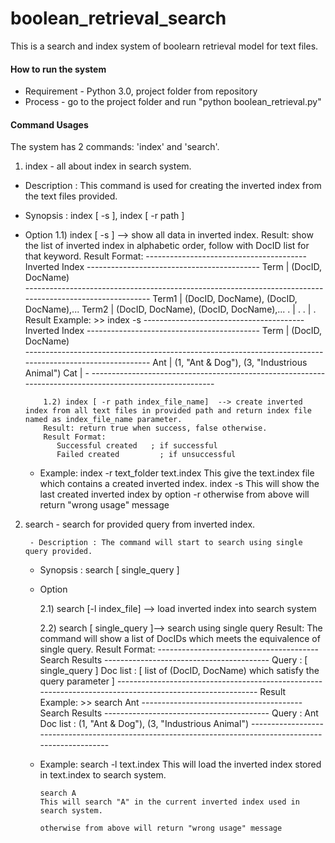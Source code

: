 boolean_retrieval_search
========================

This is a search and index system of boolearn retrieval model for text files.

#### How to run the system
* Requirement - Python 3.0, project folder from repository
* Process - go to the project folder and run "python boolean_retrieval.py"

#### Command Usages
The system has 2 commands: 'index' and 'search'.

1. index - all about index in search system.
  - Description : This command is used for creating the inverted index from the text files provided.
  - Synopsis : index [ -s ], index [ -r path ]
  - Option 
    1.1) index [ -s ] --> show all data in inverted index.
  Result: show the list of inverted index in alphabetic order, follow with DocID list for that keyword.
            Result Format:
            ---------------------------------------- Inverted Index -------------------------------------------
                             Term         |                         (DocID, DocName)                        
            ---------------------------------------------------------------------------------------------------------
                             Term1        |              (DocID, DocName), (DocID, DocName),...
                             Term2        |              (DocID, DocName), (DocID, DocName),...
                                   .            |                                         .
                                   .            |                                         . 
            Result Example:
              >> index -s 
            ---------------------------------------- Inverted Index -------------------------------------------
                             Term         |                         (DocID, DocName)                        
            ---------------------------------------------------------------------------------------------------------
                                  Ant           |              (1, "Ant & Dog"), (3, "Industrious Animal")
                                  Cat           |                                         -
            ---------------------------------------------------------------------------------------------------------
         
            1.2) index [ -r path index_file_name]  --> create inverted index from all text files in provided path and return index file named as index_file_name parameter.
            Result: return true when success, false otherwise.
            Result Format:
               Successful created   ; if successful
               Failed created         ; if unsuccessful
      - Example:
        index -r text_folder text.index
          This give the text.index file which contains a created inverted index.
        index -s
          This will show the last created inverted index by option -r
        otherwise from above will return "wrong usage" message

2. search - search for provided query from inverted index.

        - Description : The command will start to search using single query provided.

      - Synopsis : search [ single_query ]
      
      - Option

         2.1) search [-l index_file] --> load inverted index into search system

         2.2) search [ single_query ]--> search using single query
              Result: The command will show a list of DocIDs which meets the equivalence of single query.
              Result Format:
              ---------------------------------------- Search Results -----------------------------------------
              Query : [ single_query ]
              Doc list : [ list of (DocID, DocName) which satisfy the query parameter ]
              ---------------------------------------------------------------------------------------------------------
              Result Example:
              >> search Ant
              ---------------------------------------- Search Results -----------------------------------------
              Query : Ant
              Doc list : (1, "Ant & Dog"), (3, "Industrious Animal")
              --------------------------------------------------------------------------------------------------------- 
      - Example:
            search -l text.index
            This will load the inverted index stored in text.index to search system.
      
            search ﻿A
            This will search "A" in the current inverted index used in search system.
  
            otherwise from above will return "wrong usage" message
